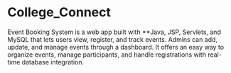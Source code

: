 # College_Connect
Event Booking System is a web app built with **Java, JSP, Servlets, and MySQL that lets users view, register, and track events. Admins can add, update, and manage events through a dashboard. It offers an easy way to organize events, manage participants, and handle registrations with real-time database integration.

